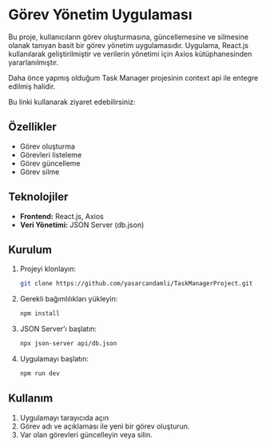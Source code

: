 # Görev Yönetim Uygulaması

Bu proje, kullanıcıların görev oluşturmasına, güncellemesine ve silmesine olanak tanıyan basit bir görev yönetim uygulamasıdır. Uygulama, React.js kullanılarak geliştirilmiştir ve verilerin yönetimi için Axios kütüphanesinden yararlanılmıştır.

Daha önce yapmış olduğum Task Manager projesinin context api ile entegre edilmiş halidir.

Bu linki kullanarak ziyaret edebilirsiniz:

## Özellikler

- Görev oluşturma
- Görevleri listeleme
- Görev güncelleme
- Görev silme

## Teknolojiler

- **Frontend:** React.js, Axios
- **Veri Yönetimi:** JSON Server (db.json)

## Kurulum

1. Projeyi klonlayın:

   ```bash
   git clone https://github.com/yasarcandamli/TaskManagerProject.git
   ```

2. Gerekli bağımlılıkları yükleyin:

   ```bash
   npm install
   ```

3. JSON Server'ı başlatın:

   ```bash
   npx json-server api/db.json
   ```

4. Uygulamayı başlatın:
   ```bash
   npm run dev
   ```

## Kullanım

1. Uygulamayı tarayıcıda açın
2. Görev adı ve açıklaması ile yeni bir görev oluşturun.
3. Var olan görevleri güncelleyin veya silin.
